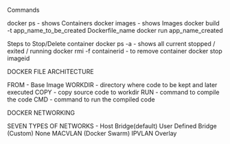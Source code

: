 Commands

docker ps - shows Containers
docker images - shows Images
docker build -t app_name_to_be_created Dockerfile_name
docker run app_name_created

Steps to Stop/Delete container
docker ps -a - shows all current stopped / exited / running
docker rmi -f containerid - to remove container
docker stop imageid


DOCKER FILE ARCHITECTURE

FROM - Base Image 
WORKDIR - directory where code to be kept and later executed
COPY - copy source code to workdir
RUN - command to compile the code
CMD - command to run the compiled code


DOCKER NETWORKING

SEVEN TYPES OF NETWORKS -
Host
Bridge(default)
User Defined Bridge (Custom)
None
MACVLAN (Docker Swarm)
IPVLAN
Overlay